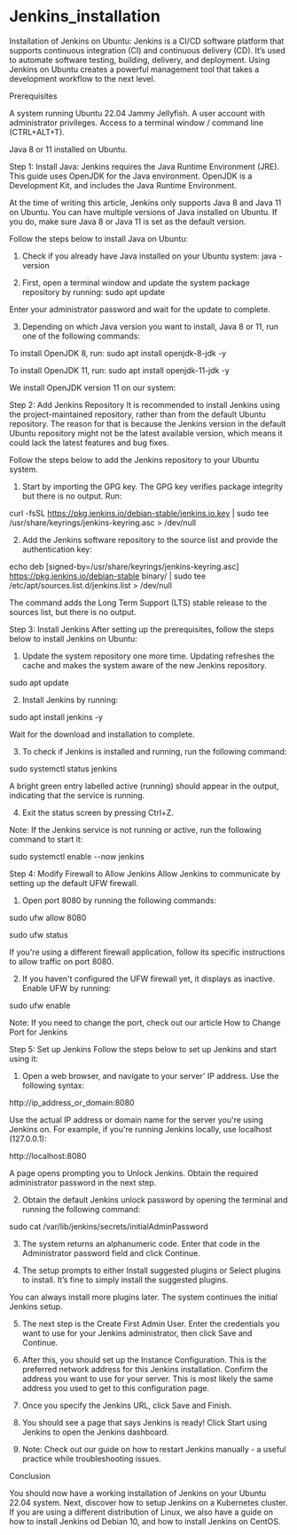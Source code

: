 # Jenkins_installation
Installation of Jenkins on Ubuntu:
Jenkins is a CI/CD software platform that supports continuous integration (CI) and continuous delivery (CD). It’s used to automate software testing, building, delivery, and deployment. Using Jenkins on Ubuntu creates a powerful management tool that takes a development workflow to the next level.

Prerequisites

A system running Ubuntu 22.04 Jammy Jellyfish.
A user account with administrator privileges.
Access to a terminal window / command line (CTRL+ALT+T).

Java 8 or 11 installed on Ubuntu.

Step 1: Install Java:
Jenkins requires the Java Runtime Environment (JRE). This guide uses OpenJDK for the Java environment. OpenJDK is a Development Kit, and includes the Java Runtime Environment.

At the time of writing this article, Jenkins only supports Java 8 and Java 11 on Ubuntu. You can have multiple versions of Java installed on Ubuntu. If you do, make sure Java 8 or Java 11 is set as the default version.

Follow the steps below to install Java on Ubuntu:

1. Check if you already have Java installed on your Ubuntu system:
java -version

2. First, open a terminal window and update the system package repository by running:
sudo apt update

Enter your administrator password and wait for the update to complete.

3. Depending on which Java version you want to install, Java 8 or 11, run one of the following commands:

To install OpenJDK 8, run:
sudo apt install openjdk-8-jdk -y

To install OpenJDK 11, run:
sudo apt install openjdk-11-jdk -y

We install OpenJDK version 11 on our system:

Step 2: Add Jenkins Repository
It is recommended to install Jenkins using the project-maintained repository, rather than from the default Ubuntu repository. The reason for that is because the Jenkins version in the default Ubuntu repository might not be the latest available version, which means it could lack the latest features and bug fixes.

Follow the steps below to add the Jenkins repository to your Ubuntu system.

1. Start by importing the GPG key. The GPG key verifies package integrity but there is no output. Run:

curl -fsSL https://pkg.jenkins.io/debian-stable/jenkins.io.key | sudo tee /usr/share/keyrings/jenkins-keyring.asc > /dev/null

2. Add the Jenkins software repository to the source list and provide the authentication key:

echo deb [signed-by=/usr/share/keyrings/jenkins-keyring.asc] https://pkg.jenkins.io/debian-stable binary/ | sudo tee /etc/apt/sources.list.d/jenkins.list > /dev/null

The command adds the Long Term Support (LTS) stable release to the sources list, but there is no output.

Step 3: Install Jenkins
After setting up the prerequisites, follow the steps below to install Jenkins on Ubuntu:

1. Update the system repository one more time. Updating refreshes the cache and makes the system aware of the new Jenkins repository.

sudo apt update

2. Install Jenkins by running:

sudo apt install jenkins -y

Wait for the download and installation to complete.


3. To check if Jenkins is installed and running, run the following command:

sudo systemctl status jenkins

A bright green entry labelled active (running) should appear in the output, indicating that the service is running.

4. Exit the status screen by pressing Ctrl+Z.

Note: If the Jenkins service is not running or active, run the following command to start it:

sudo systemctl enable --now jenkins


Step 4: Modify Firewall to Allow Jenkins
Allow Jenkins to communicate by setting up the default UFW firewall.

1. Open port 8080 by running the following commands:

sudo ufw allow 8080

sudo ufw status

If you're using a different firewall application, follow its specific instructions to allow traffic on port 8080.

2. If you haven't configured the UFW firewall yet, it displays as inactive. Enable UFW by running:

sudo ufw enable

Note: If you need to change the port, check out our article How to Change Port for Jenkins

Step 5: Set up Jenkins
Follow the steps below to set up Jenkins and start using it:

1. Open a web browser, and navigate to your server' IP address. Use the following syntax:

http://ip_address_or_domain:8080

Use the actual IP address or domain name for the server you're using Jenkins on. For example, if you're running Jenkins locally, use localhost (127.0.0.1):

http://localhost:8080

A page opens prompting you to Unlock Jenkins. Obtain the required administrator password in the next step.

2. Obtain the default Jenkins unlock password by opening the terminal and running the following command:

sudo cat /var/lib/jenkins/secrets/initialAdminPassword

3. The system returns an alphanumeric code. Enter that code in the Administrator password field and click Continue.

4. The setup prompts to either Install suggested plugins or Select plugins to install. It’s fine to simply install the suggested plugins.

You can always install more plugins later. The system continues the initial Jenkins setup.

5. The next step is the Create First Admin User. Enter the credentials you want to use for your Jenkins administrator, then click Save and Continue.

6. After this, you should set up the Instance Configuration. This is the preferred network address for this Jenkins installation. Confirm the address you want to use for your server. This is most likely the same address you used to get to this configuration page.

7. Once you specify the Jenkins URL, click Save and Finish.

8. You should see a page that says Jenkins is ready! Click Start using Jenkins to open the Jenkins dashboard.

9. Note: Check out our guide on how to restart Jenkins manually - a useful practice while troubleshooting issues.

Conclusion

You should now have a working installation of Jenkins on your Ubuntu 22.04 system. Next, discover how to setup Jenkins on a Kubernetes cluster. If you are using a different distribution of Linux, we also have a guide on how to install Jenkins od Debian 10, and how to install Jenkins on CentOS.
